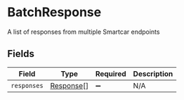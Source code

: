 # BatchResponse

A list of responses from multiple Smartcar endpoints


## Fields

| Field                                         | Type                                          | Required                                      | Description                                   |
| --------------------------------------------- | --------------------------------------------- | --------------------------------------------- | --------------------------------------------- |
| `responses`                                   | [Response](../../models/shared/response.md)[] | :heavy_minus_sign:                            | N/A                                           |